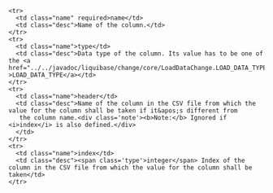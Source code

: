     <tr>
      <td class="name" required>name</td>
      <td class="desc">Name of the column.</td>
    </tr>
    <tr>
      <td class="name">type</td>
      <td class="desc">Data type of the column. Its value has to be one of the <a href="../../javadoc/liquibase/change/core/LoadDataChange.LOAD_DATA_TYPE.html" >LOAD_DATA_TYPE</a></td>
    </tr>
    <tr>
      <td class="name">header</td>
      <td class="desc">Name of the column in the CSV file from which the value for the column shall be taken if it&apos;s different from
       the column name.<div class='note'><b>Note:</b> Ignored if <i>index</i> is also defined.</div>
      </td>
    </tr>
    <tr>
      <td class="name">index</td>
      <td class="desc"><span class='type'>integer</span> Index of the column in the CSV file from which the value for the column shall be taken</td>
    </tr>
